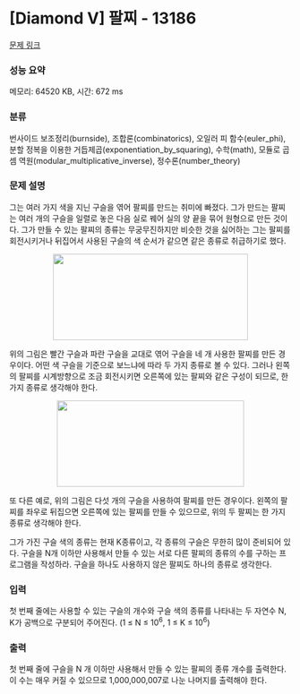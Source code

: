 # [Diamond V] 팔찌 - 13186 

[문제 링크](https://www.acmicpc.net/problem/13186) 

### 성능 요약

메모리: 64520 KB, 시간: 672 ms

### 분류

번사이드 보조정리(burnside), 조합론(combinatorics), 오일러 피 함수(euler_phi), 분할 정복을 이용한 거듭제곱(exponentiation_by_squaring), 수학(math), 모듈로 곱셈 역원(modular_multiplicative_inverse), 정수론(number_theory)

### 문제 설명

<p>그는 여러 가지 색을 지닌 구슬을 엮어 팔찌를 만드는 취미에 빠졌다. 그가 만드는 팔찌는 여러 개의 구슬을 일렬로 놓은 다음 실로 꿰어 실의 양 끝을 묶어 원형으로 만든 것이다. 그가 만들 수 있는 팔찌의 종류는 무궁무진하지만 비슷한 것을 싫어하는 그는 팔찌를 회전시키거나 뒤집어서 사용된 구슬의 색 순서가 같으면 같은 종류로 취급하기로 했다.</p>

<p style="text-align: center;"><img alt="" src="https://onlinejudgeimages.s3-ap-northeast-1.amazonaws.com/problem/13186/1.png" style="height:154px; width:348px"></p>

<p>위의 그림은 빨간 구슬과 파란 구슬을 교대로 엮어 구슬을 네 개 사용한 팔찌를 만든 경우이다. 어떤 색 구슬을 기준으로 보느냐에 따라 두 가지 종류로 볼 수 있다. 그러나 왼쪽의 팔찌를 시계방향으로 조금 회전시키면 오른쪽에 있는 팔찌와 같은 구성이 되므로, 한 가지 종류로 생각해야 한다.</p>

<p style="text-align: center;"><img alt="" src="https://onlinejudgeimages.s3-ap-northeast-1.amazonaws.com/problem/13186/2.png" style="height:154px; width:334px"></p>

<p>또 다른 예로, 위의 그림은 다섯 개의 구슬을 사용하여 팔찌를 만든 경우이다. 왼쪽의 팔찌를 좌우로 뒤집으면 오른쪽에 있는 팔찌를 만들 수 있으므로, 위의 두 팔찌는 한 가지 종류로 생각해야 한다.</p>

<p>그가 가진 구슬 색의 종류는 현재 K종류이고, 각 종류의 구슬은 무한히 많이 준비되어 있다. 구슬을 N개 이하만 사용해서 만들 수 있는 서로 다른 팔찌의 종류의 수를 구하는 프로그램을 작성하라. 구슬을 하나도 사용하지 않은 팔찌도 하나의 종류로 생각한다.</p>

### 입력 

 <p>첫 번째 줄에는 사용할 수 있는 구슬의 개수와 구슬 색의 종류를 나타내는 두 자연수 N, K가 공백으로 구분되어 주어진다. (1 ≤ N ≤ 10<sup>6</sup>, 1 ≤ K ≤ 10<sup>6</sup>)</p>

### 출력 

 <p>첫 번째 줄에 구슬을 N 개 이하만 사용해서 만들 수 있는 팔찌의 종류 개수를 출력한다. 이 수는 매우 커질 수 있으므로 1,000,000,007로 나눈 나머지를 출력해야 한다.</p>

